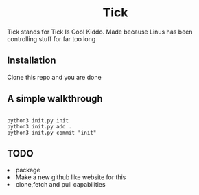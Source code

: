 <h1 align="center">Tick</h1>
<p>Tick stands for Tick Is Cool Kiddo. Made because Linus has been controlling stuff for far too long</p>

<h2> Installation</h2>
<p>Clone this repo and you are done</p>
<h2>A simple walkthrough</h2>

```

python3 init.py init  
python3 init.py add . 
python3 init.py commit "init" 

```

<h2>TODO</h2>
<li>package</li>
<li>Make a new github like website for this </li>
<li>clone,fetch and pull capabilities</li>
